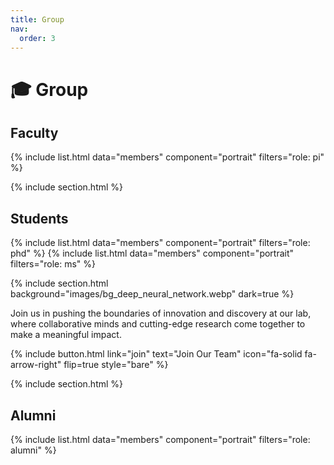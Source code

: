 ```yaml
---
title: Group
nav:
  order: 3
---
```


# 🎓 Group

## Faculty

{% include list.html data="members" component="portrait" filters="role: pi" %}

{% include section.html %}

## Students

{% include list.html data="members" component="portrait" filters="role: phd" %}
{% include list.html data="members" component="portrait" filters="role: ms" %}

{% include section.html background="images/bg_deep_neural_network.webp" dark=true %}

Join us in pushing the boundaries of innovation and discovery at our lab, where collaborative minds and cutting-edge research come together to make a meaningful impact.

{%
  include button.html
  link="join"
  text="Join Our Team"
  icon="fa-solid fa-arrow-right"
  flip=true
  style="bare"
%}

{% include section.html %}

## Alumni

{% include list.html data="members" component="portrait" filters="role: alumni" %}
